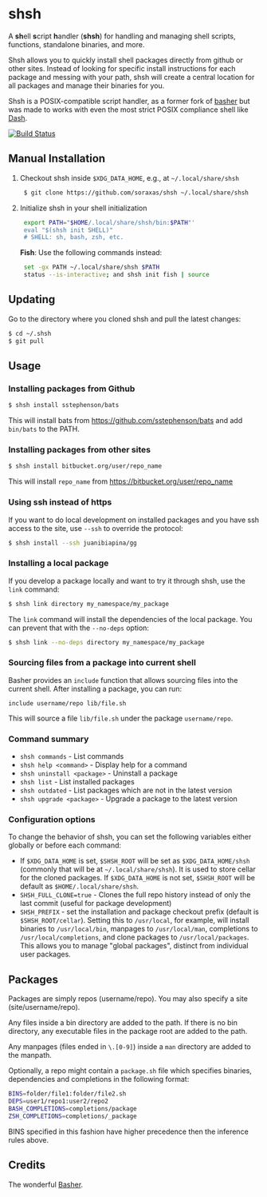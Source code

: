 # shsh

A **sh**ell **s**cript **h**andler (**shsh**) for handling and managing shell scripts, functions, standalone binaries, and more.

Shsh allows you to quickly install shell packages directly from github or
other sites. Instead of looking for specific install instructions for each
package and messing with your path, shsh will create a central location for
all packages and manage their binaries for you.

Shsh is a POSIX-compatible script handler, as a former fork of [basher](https://github.com/basherpm/basher) but was made to works with even the most strict POSIX compliance shell like [Dash](https://wiki.archlinux.org/index.php/Dash).

[![Build Status](https://travis-ci.org/shshpm/shsh.svg?branch=master)](https://travis-ci.org/shshpm/shsh)

## Manual Installation

1. Checkout shsh inside `$XDG_DATA_HOME`, e.g., at `~/.local/share/shsh`
   
   ```sh
    $ git clone https://github.com/soraxas/shsh ~/.local/share/shsh
   ```

2. Initialize shsh in your shell initialization
   
   ```sh
    export PATH="$HOME/.local/share/shsh/bin:$PATH"'
    eval "$(shsh init SHELL)"
    # SHELL: sh, bash, zsh, etc.
   ```
   
    **Fish**: Use the following commands instead:
   
   ```sh
    set -gx PATH ~/.local/share/shsh $PATH
    status --is-interactive; and shsh init fish | source
   ```

## Updating

Go to the directory where you cloned shsh and pull the latest changes:

```sh
$ cd ~/.shsh
$ git pull
```

## Usage

### Installing packages from Github

```sh
$ shsh install sstephenson/bats
```

This will install bats from https://github.com/sstephenson/bats and add `bin/bats` to the PATH.

### Installing packages from other sites

```sh
$ shsh install bitbucket.org/user/repo_name
```

This will install `repo_name` from https://bitbucket.org/user/repo_name

### Using ssh instead of https

If you want to do local development on installed packages and you have ssh
access to the site, use `--ssh` to override the protocol:

```sh
$ shsh install --ssh juanibiapina/gg
```

### Installing a local package

If you develop a package locally and want to try it through shsh,
use the `link` command:

```sh
$ shsh link directory my_namespace/my_package
```

The `link` command will install the dependencies of the local package.
You can prevent that with the `--no-deps` option:

```sh
$ shsh link --no-deps directory my_namespace/my_package
```

### Sourcing files from a package into current shell

Basher provides an `include` function that allows sourcing files into the
current shell. After installing a package, you can run:

```
include username/repo lib/file.sh
```

This will source a file `lib/file.sh` under the package `username/repo`.

### Command summary

- `shsh commands` - List commands
- `shsh help <command>` - Display help for a command
- `shsh uninstall <package>` - Uninstall a package
- `shsh list` - List installed packages
- `shsh outdated` - List packages which are not in the latest version
- `shsh upgrade <package>` - Upgrade a package to the latest version

### Configuration options

To change the behavior of shsh, you can set the following variables either
globally or before each command:

- If `$XDG_DATA_HOME` is set, `$SHSH_ROOT` will be set as `$XDG_DATA_HOME/shsh` (commonly that will be at `~/.local/share/shsh`). It is used to store cellar for the cloned packages. If `$XDG_DATA_HOME` is not set, `$SHSH_ROOT` will be default as `$HOME/.local/share/shsh`.
- `SHSH_FULL_CLONE=true` - Clones the full repo history instead of only the last commit (useful for package development)
- `SHSH_PREFIX` - set the installation and package checkout prefix (default is `$SHSH_ROOT/cellar`).  Setting this to `/usr/local`, for example, will install binaries to `/usr/local/bin`, manpages to `/usr/local/man`, completions to `/usr/local/completions`, and clone packages to `/usr/local/packages`.  This allows you to manage "global packages", distinct from individual user packages.

## Packages

Packages are simply repos (username/repo). You may also specify a site
(site/username/repo).

Any files inside a bin directory are added to the path. If there is no bin
directory, any executable files in the package root are added to the path.

Any manpages (files ended in `\.[0-9]`) inside a `man` directory are added
to the manpath.

Optionally, a repo might contain a `package.sh` file which specifies binaries,
dependencies and completions in the following format:

```sh
BINS=folder/file1:folder/file2.sh
DEPS=user1/repo1:user2/repo2
BASH_COMPLETIONS=completions/package
ZSH_COMPLETIONS=completions/_package
```

BINS specified in this fashion have higher precedence then the inference rules
above.



## Credits

The wonderful [Basher](https://github.com/basherpm/basher).

